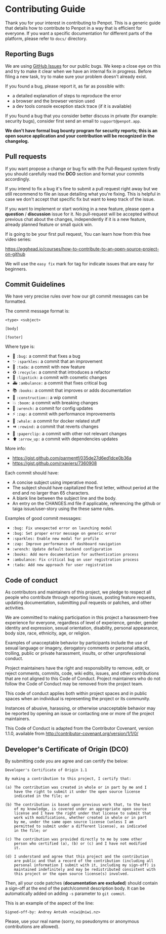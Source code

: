 # Contributing Guide #

Thank you for your interest in contributing to Penpot. This is a
generic guide that details how to contribute to Penpot in a way that
is efficient for everyone. If you want a specific documentation for
different parts of the platform, please refer to `docs/` directory.


## Reporting Bugs ##

We are using [GitHub Issues](https://github.com/penpot/penpot/issues)
for our public bugs. We keep a close eye on this and try to make it
clear when we have an internal fix in progress. Before filing a new
task, try to make sure your problem doesn't already exist.

If you found a bug, please report it, as far as possible with:

- a detailed explanation of steps to reproduce the error
- a browser and the browser version used
- a dev tools console exception stack trace (if it is available)

If you found a bug that you consider better discuss in private (for
example: security bugs), consider first send an email to
`support@penpot.app`.

**We don't have formal bug bounty program for security reports; this
is an open source application and your contribution will be recognized
in the changelog.**


## Pull requests ##

If you want propose a change or bug fix with the Pull-Request system
firstly you should carefully read the **DCO** section and format your
commits accordingly.

If you intend to fix a bug it's fine to submit a pull request right
away but we still recommend to file an issue detailing what you're
fixing. This is helpful in case we don't accept that specific fix but
want to keep track of the issue.

If you want to implement or start working in a new feature, please
open a **question** / **discussion** issue for it. No pull-request
will be accepted without previous chat about the changes,
independently if it is a new feature, already planned feature or small
quick win.

If is going to be your first pull request, You can learn how from this
free video series:

https://egghead.io/courses/how-to-contribute-to-an-open-source-project-on-github

We will use the `easy fix` mark for tag for indicate issues that are
easy for beginners.


## Commit Guidelines ##

We have very precise rules over how our git commit messages can be formatted.

The commit message format is:

```
<type> <subject>

[body]

[footer]
```

Where type is:

- :bug: `:bug:` a commit that fixes a bug
- :sparkles: `:sparkles:` a commit that an improvement
- :tada: `:tada:` a commit with new feature
- :recycle: `:recycle:` a commit that introduces a refactor
- :lipstick: `:lipstick:` a commit with cosmetic changes
- :ambulance: `:ambulance:` a commit that fixes critical bug
- :books: `:books:` a commit that improves or adds documentation
- :construction: `:construction:`: a wip commit
- :boom: `:boom:` a commit with breaking changes
- :wrench: `:wrench:` a commit for config updates
- :zap: `:zap:` a commit with performance improvements
- :whale: `:whale:` a commit for docker related stuff
- :rewind: `:rewind:` a commit that reverts changes
- :paperclip: `:paperclip:` a commit with other not relevant changes
- :arrow_up: `:arrow_up:` a commit with dependencies updates

More info:
 - https://gist.github.com/parmentf/035de27d6ed1dce0b36a
 - https://gist.github.com/rxaviers/7360908

Each commit should have:

- A concise subject using imperative mood.
- The subject should have capitalized the first letter, without period
  at the end and no larger than 65 characters.
- A blank line between the subject line and the body.
- An entry on the CHANGES.md file if applicable, referencing the
  github or taiga issue/user-story using the these same rules.

Examples of good commit messages:

- `:bug: Fix unexpected error on launching modal`
- `:bug: Set proper error message on generic error`
- `:sparkles: Enable new modal for profile`
- `:zap: Improve performance of dashboard navigation`
- `:wrench: Update default backend configuration`
- `:books: Add more documentation for authentication process`
- `:ambulance: Fix critical bug on user registration process`
- `:tada: Add new approach for user registration`


## Code of conduct ##

As contributors and maintainers of this project, we pledge to respect
all people who contribute through reporting issues, posting feature
requests, updating documentation, submitting pull requests or patches,
and other activities.

We are committed to making participation in this project a
harassment-free experience for everyone, regardless of level of
experience, gender, gender identity and expression, sexual
orientation, disability, personal appearance, body size, race,
ethnicity, age, or religion.

Examples of unacceptable behavior by participants include the use of
sexual language or imagery, derogatory comments or personal attacks,
trolling, public or private harassment, insults, or other
unprofessional conduct.

Project maintainers have the right and responsibility to remove, edit,
or reject comments, commits, code, wiki edits, issues, and other
contributions that are not aligned to this Code of Conduct. Project
maintainers who do not follow the Code of Conduct may be removed from
the project team.

This code of conduct applies both within project spaces and in public
spaces when an individual is representing the project or its
community.

Instances of abusive, harassing, or otherwise unacceptable behavior
may be reported by opening an issue or contacting one or more of the
project maintainers.

This Code of Conduct is adapted from the Contributor Covenant, version
1.1.0, available from http://contributor-covenant.org/version/1/1/0/


## Developer's Certificate of Origin (DCO) ##

By submitting code you are agree and can certify the below:

    Developer's Certificate of Origin 1.1

    By making a contribution to this project, I certify that:

    (a) The contribution was created in whole or in part by me and I
        have the right to submit it under the open source license
        indicated in the file; or

    (b) The contribution is based upon previous work that, to the best
        of my knowledge, is covered under an appropriate open source
        license and I have the right under that license to submit that
        work with modifications, whether created in whole or in part
        by me, under the same open source license (unless I am
        permitted to submit under a different license), as indicated
        in the file; or

    (c) The contribution was provided directly to me by some other
        person who certified (a), (b) or (c) and I have not modified
        it.

    (d) I understand and agree that this project and the contribution
        are public and that a record of the contribution (including all
        personal information I submit with it, including my sign-off) is
        maintained indefinitely and may be redistributed consistent with
        this project or the open source license(s) involved.

Then, all your code patches (**documentation are excluded**) should
contain a sign-off at the end of the patch/commit description body. It
can be automatically added on adding `-s` parameter to `git commit`.

This is an example of the aspect of the line:

	Signed-off-by: Andrey Antukh <niwi@niwi.nz>

Please, use your real name (sorry, no pseudonyms or anonymous
contributions are allowed).
